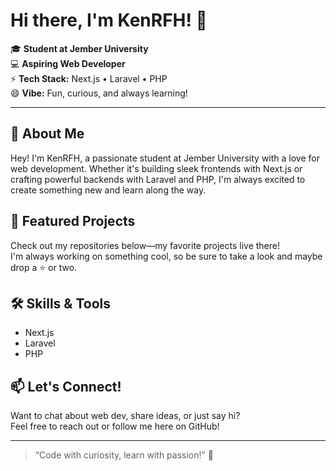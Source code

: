 # Hi there, I'm KenRFH! 👋

🎓 **Student at Jember University**  
💻 **Aspiring Web Developer**  
⚡ **Tech Stack:** Next.js • Laravel • PHP  
😄 **Vibe:** Fun, curious, and always learning!

---

## 🚀 About Me

Hey! I'm KenRFH, a passionate student at Jember University with a love for web development. Whether it's building sleek frontends with Next.js or crafting powerful backends with Laravel and PHP, I'm always excited to create something new and learn along the way.

## 🌟 Featured Projects

Check out my repositories below—my favorite projects live there!  
I'm always working on something cool, so be sure to take a look and maybe drop a ⭐ or two.

## 🛠️ Skills & Tools

- Next.js
- Laravel
- PHP

## 📫 Let's Connect!

Want to chat about web dev, share ideas, or just say hi?  
Feel free to reach out or follow me here on GitHub!

---

> “Code with curiosity, learn with passion!” 🚀
